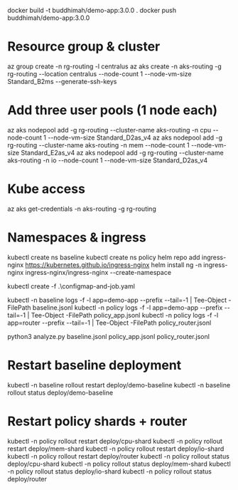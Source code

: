 docker build -t buddhimah/demo-app:3.0.0 .
 docker push buddhimah/demo-app:3.0.0


# Resource group & cluster
az group create -n rg-routing -l centralus
az aks create -n aks-routing -g rg-routing --location centralus --node-count 1 --node-vm-size Standard_B2ms --generate-ssh-keys

# Add three user pools (1 node each)
az aks nodepool add -g rg-routing --cluster-name aks-routing -n cpu --node-count 1 --node-vm-size Standard_D2as_v4
az aks nodepool add -g rg-routing --cluster-name aks-routing -n mem --node-count 1 --node-vm-size Standard_E2as_v4
az aks nodepool add -g rg-routing --cluster-name aks-routing -n io  --node-count 1 --node-vm-size Standard_D2as_v4

# Kube access
az aks get-credentials -n aks-routing -g rg-routing

# Namespaces & ingress
kubectl create ns baseline
kubectl create ns policy
helm repo add ingress-nginx https://kubernetes.github.io/ingress-nginx
helm install ng -n ingress-nginx ingress-nginx/ingress-nginx --create-namespace

kubectl create -f .\configmap-and-job.yaml

kubectl -n baseline logs -f -l app=demo-app --prefix --tail=-1 | Tee-Object -FilePath baseline.jsonl
kubectl -n policy logs -f -l app=demo-app --prefix --tail=-1 | Tee-Object -FilePath policy_app.jsonl
kubectl -n policy logs -f -l app=router --prefix --tail=-1 | Tee-Object -FilePath policy_router.jsonl


python3 analyze.py baseline.jsonl policy_app.jsonl policy_router.jsonl



# Restart baseline deployment
kubectl -n baseline rollout restart deploy/demo-baseline
kubectl -n baseline rollout status  deploy/demo-baseline

# Restart policy shards + router
kubectl -n policy rollout restart deploy/cpu-shard
kubectl -n policy rollout restart deploy/mem-shard
kubectl -n policy rollout restart deploy/io-shard
kubectl -n policy rollout restart deploy/router
kubectl -n policy rollout status  deploy/cpu-shard
kubectl -n policy rollout status  deploy/mem-shard
kubectl -n policy rollout status  deploy/io-shard
kubectl -n policy rollout status  deploy/router



